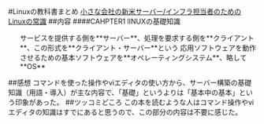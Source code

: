 #Linuxの教科書まとめ
[小さな会社の新米サーバー/インフラ担当者のためのLinuxの常識](http://www.socym.co.jp/book/942)
##内容
####CAHPTER1 lINUXの基礎知識  
<ul>
サービスを提供する側を**サーバー**、処理を要求する側を**クライアント**、この形式を**クライアント・サーバー**という  
応用ソフトウェアを動作させるための基本ソフトウェアを**オペレーティングシステム**、略して**OS**  
</ul>
##感想
コマンドを使った操作やviエディタの使い方から、サーバー構築の基礎知識（用語・導入）が主な内容で、「基礎」というよりは「基本中の基本」という印象があった。
##ツッコミどころ
この本を読むような人はコマンド操作やviエディタの知識はすでにあると思うので、この部分の内容は不要に感じた。
